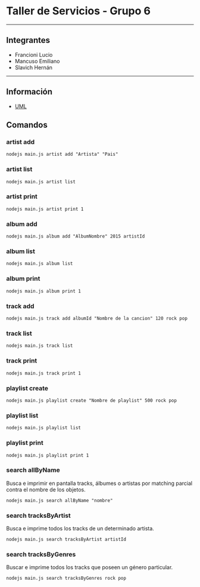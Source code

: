 # Taller de Servicios - Grupo 6

***
## Integrantes
+ Francioni Lucio
+ Mancuso Emiliano
+ Slavich Hernán

***
## Información
+ [UML](https://github.com/emiliano07/taller-de-servicios-grupo6/wiki)

## Comandos

### artist add
`
nodejs main.js artist add "Artista" "Pais"
`

### artist list
`
nodejs main.js artist list
`

### artist print
`
nodejs main.js artist print 1
`

### album add
`
nodejs main.js album add "AlbumNombre" 2015 artistId
`

### album list
`
nodejs main.js album list
`

### album print
`
nodejs main.js album print 1
`

### track add
`
nodejs main.js track add albumId "Nombre de la cancion" 120 rock pop
`

### track list
`
nodejs main.js track list
`

### track print
`
nodejs main.js track print 1
`

### playlist create
`
nodejs main.js playlist create "Nombre de playlist" 500 rock pop
`

### playlist list
`
nodejs main.js playlist list
`

### playlist print
`
nodejs main.js playlist print 1
`

### search allByName
Busca e imprimir en pantalla tracks, álbumes o artistas por matching parcial contra el nombre de los objetos.

`
nodejs main.js search allByName "nombre"
`

### search tracksByArtist
Busca e imprime todos los tracks de un determinado artista.

`
nodejs main.js search tracksByArtist artistId
`

### search tracksByGenres
Buscar e imprime todos los tracks que poseen un género particular.

`
nodejs main.js search tracksByGenres rock pop
`
